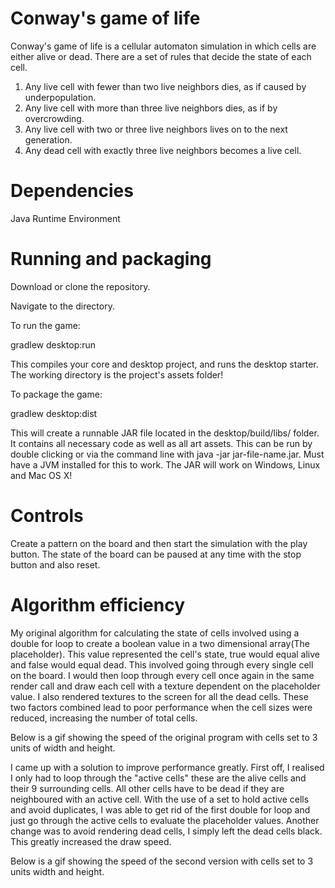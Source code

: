 # Conway's game of life

Conway's game of life is a cellular automaton simulation in which cells are either alive or dead. There are a set of rules that decide the
state of each cell.

1) Any live cell with fewer than two live neighbors dies, as if caused by underpopulation.
2) Any live cell with more than three live neighbors dies, as if by overcrowding.
3) Any live cell with two or three live neighbors lives on to the next generation.
4) Any dead cell with exactly three live neighbors becomes a live cell.

# Dependencies

Java Runtime Environment

# Running and packaging

Download or clone the repository.

Navigate to the directory.

To run the game:

gradlew desktop:run

This compiles your core and desktop project, and runs the desktop starter. The working directory is the project's assets folder!

To package the game:

gradlew desktop:dist

This will create a runnable JAR file located in the desktop/build/libs/ folder. It contains all necessary code as well as all art assets. This can be run by double clicking or via the command line with java -jar jar-file-name.jar. Must have a JVM installed for this to work. The JAR will work on Windows, Linux and Mac OS X!

# Controls

Create a pattern on the board and then start the simulation with the play button. The state of the board can be paused at any time with the stop button and also reset.

# Algorithm efficiency

My original algorithm for calculating the state of cells involved using a double for loop to create a boolean value in a two dimensional array(The placeholder). This value represented the cell's state, true would equal alive and false would equal dead.
This involved going through every single cell on the board.
I would then loop through every cell once again in the same render call and draw each cell with a texture dependent on the placeholder value.
I also rendered textures to the screen for all the dead cells.
These two factors combined lead to poor performance when the cell sizes were reduced, increasing the number of total cells.

Below is a gif showing the speed of the original program with cells set to 3 units of width and height.




I came up with a solution to improve performance greatly. First off, I realised I only had to loop through the "active cells" these are the alive cells and their 9 surrounding cells.
All other cells have to be dead if they are neighboured with an active cell.
With the use of a set to hold active cells and avoid duplicates, I was able to get rid of the first double for loop and just go through the active cells to evaluate the placeholder values.
Another change was to avoid rendering dead cells, I simply left the dead cells black. This greatly increased the draw speed.

Below is a gif showing the speed of the second version with cells set to 3 units width and height.

